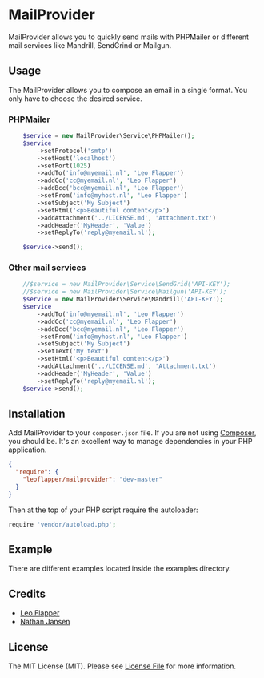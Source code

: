 # MailProvider #
MailProvider allows you to quickly send mails with PHPMailer or different mail services like Mandrill, SendGrind or Mailgun. 

## Usage ##
The MailProvider allows you to compose an email in a single format. You only have to choose the desired service.

### PHPMailer ###
```php
    $service = new MailProvider\Service\PHPMailer();
    $service
        ->setProtocol('smtp')
        ->setHost('localhost')
        ->setPort(1025)
        ->addTo('info@myemail.nl', 'Leo Flapper')
        ->addCc('cc@myemail.nl', 'Leo Flapper')
        ->addBcc('bcc@myemail.nl', 'Leo Flapper')
        ->setFrom('info@myhost.nl', 'Leo Flapper')
        ->setSubject('My Subject')
        ->setHtml('<p>Beautiful content</p>')
        ->addAttachment('../LICENSE.md', 'Attachment.txt')
        ->addHeader('MyHeader', 'Value')
        ->setReplyTo('reply@myemail.nl');

    $service->send();
```

### Other mail services ###
```php
    //$service = new MailProvider\Service\SendGrid('API-KEY');
    //$service = new MailProvider\Service\Mailgun('API-KEY');
    $service = new MailProvider\Service\Mandrill('API-KEY');
    $service
        ->addTo('info@myemail.nl', 'Leo Flapper')
        ->addCc('cc@myemail.nl', 'Leo Flapper')
        ->addBcc('bcc@myemail.nl', 'Leo Flapper')
        ->setFrom('info@myhost.nl', 'Leo Flapper')
        ->setSubject('My Subject')
        ->setText('My text')
        ->setHtml('<p>Beautiful content</p>')
        ->addAttachment('../LICENSE.md', 'Attachment.txt')
        ->addHeader('MyHeader', 'Value')
        ->setReplyTo('reply@myemail.nl');
    $service->send();
```

## Installation ##
Add MailProvider to your `composer.json` file. If you are not using [Composer](http://getcomposer.org), you should be. It's an excellent way to manage dependencies in your PHP application. 

```json
{  
  "require": {
    "leoflapper/mailprovider": "dev-master"
  }
}
```

Then at the top of your PHP script require the autoloader:

```bash
require 'vendor/autoload.php';
```

## Example ##
There are different examples located inside the examples directory.

## Credits

- [Leo Flapper](https://github.com/leoflapper)
- [Nathan Jansen](https://github.com/nathanjansen)

## License

The MIT License (MIT). Please see [License File](LICENSE.md) for more information.
